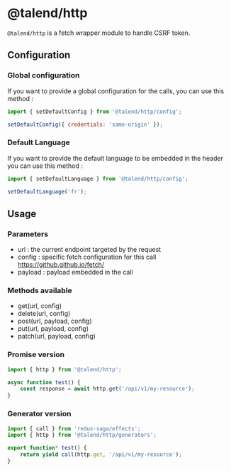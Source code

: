 # @talend/http

`@talend/http` is a fetch wrapper module to handle CSRF token.

## Configuration

### Global configuration

If you want to provide a global configuration for the calls, you can use this method :

```javascript
import { setDefaultConfig } from '@talend/http/config';

setDefaultConfig({ credentials: 'same-origin' });
```

### Default Language

If you want to provide the default language to be embedded in the header you can use this method :

```javascript
import { setDefaultLanguage } from '@talend/http/config';

setDefaultLanguage('fr');
```

## Usage

### Parameters

- url : the current endpoint targeted by the request
- config : specific fetch configuration for this call https://github.github.io/fetch/
- payload : payload embedded in the call

### Methods available

- get(url, config)
- delete(url, config)
- post(url, payload, config)
- put(url, payload, config)
- patch(url, payload, config)

### Promise version

```javascript
import { http } from '@talend/http';

async function test() {
	const response = await http.get('/api/v1/my-resource');
}
```

### Generator version

```javascript
import { call } from 'redux-saga/effects';
import { http } from '@talend/http/generators';

export function* test() {
	return yield call(http.get, '/api/v1/my-resource');
}
```
